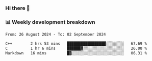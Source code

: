 ### Hi there 👋

### 📊 Weekly development breakdown
<!--START_SECTION:waka-->

```txt
From: 26 August 2024 - To: 02 September 2024

C++        2 hrs 53 mins   █████████████████░░░░░░░░   67.69 %
C          1 hr 6 mins     ██████▓░░░░░░░░░░░░░░░░░░   26.00 %
Markdown   16 mins         █▓░░░░░░░░░░░░░░░░░░░░░░░   06.31 %
```

<!--END_SECTION:waka-->

